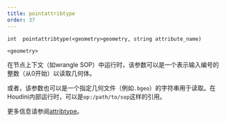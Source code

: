 ```yaml
---
title: pointattribtype
order: 37
---
```

`int  pointattribtype(<geometry>geometry, string attribute_name)`

`<geometry>`

在节点上下文（如wrangle SOP）中运行时，该参数可以是一个表示输入编号的整数（从0开始）以读取几何体。

或者，该参数也可以是一个指定几何文件（例如`.bgeo`）的字符串用于读取。在Houdini内部运行时，可以是`op:/path/to/sop`这样的引用。

更多信息请参阅[attribtype](attribtype.html "返回几何属性的类型")。
